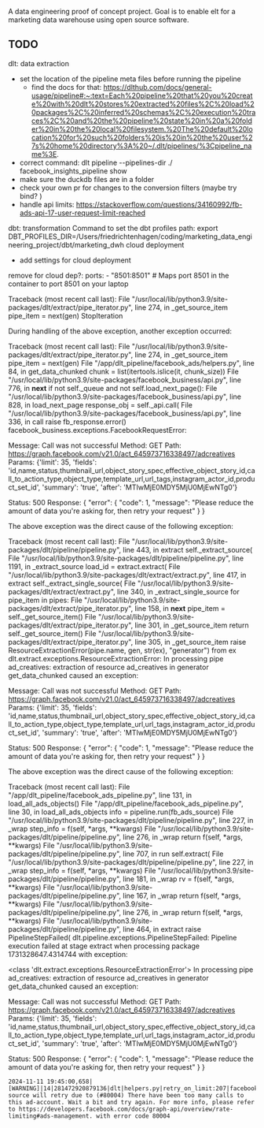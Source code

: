 A data engineering proof of concept project. Goal is to enable elt for a marketing data warehouse using open source software.

## TODO
dlt: data extraction

- set the location of the pipeline meta files before running the pipeline
  - find the docs for that: https://dlthub.com/docs/general-usage/pipeline#:~:text=Each%20pipeline%20that%20you%20create%20with%20dlt%20stores%20extracted%20files%2C%20load%20packages%2C%20inferred%20schemas%2C%20execution%20traces%2C%20and%20the%20pipeline%20state%20in%20a%20folder%20in%20the%20local%20filesystem.%20The%20default%20location%20for%20such%20folders%20is%20in%20the%20user%27s%20home%20directory%3A%20~/.dlt/pipelines/%3Cpipeline_name%3E.
- correct command: dlt pipeline --pipelines-dir ./ facebook_insights_pipeline show
- make sure the duckdb files are in a folder
- check your own pr for changes to the conversion filters (maybe try bind? )
- handle api limits: https://stackoverflow.com/questions/34160992/fb-ads-api-17-user-request-limit-reached

dbt: transformation
Command to set the dbt profiles path: export DBT_PROFILES_DIR=/Users/friedrichtenhagen/coding/marketing_data_engineering_project/dbt/marketing_dwh
cloud deployment
- add settings for cloud deployment


remove for cloud dep?:     ports:
      - "8501:8501"  # Maps port 8501 in the container to port 8501 on your laptop



Traceback (most recent call last):
  File "/usr/local/lib/python3.9/site-packages/dlt/extract/pipe_iterator.py", line 274, in _get_source_item
    pipe_item = next(gen)
StopIteration

During handling of the above exception, another exception occurred:

Traceback (most recent call last):
  File "/usr/local/lib/python3.9/site-packages/dlt/extract/pipe_iterator.py", line 274, in _get_source_item
    pipe_item = next(gen)
  File "/app/dlt_pipeline/facebook_ads/helpers.py", line 84, in get_data_chunked
    chunk = list(itertools.islice(it, chunk_size))
  File "/usr/local/lib/python3.9/site-packages/facebook_business/api.py", line 776, in __next__
    if not self._queue and not self.load_next_page():
  File "/usr/local/lib/python3.9/site-packages/facebook_business/api.py", line 828, in load_next_page
    response_obj = self._api.call(
  File "/usr/local/lib/python3.9/site-packages/facebook_business/api.py", line 336, in call
    raise fb_response.error()
facebook_business.exceptions.FacebookRequestError: 

  Message: Call was not successful
  Method:  GET
  Path:    https://graph.facebook.com/v21.0/act_645973716338497/adcreatives
  Params:  {'limit': 35, 'fields': 'id,name,status,thumbnail_url,object_story_spec,effective_object_story_id,call_to_action_type,object_type,template_url,url_tags,instagram_actor_id,product_set_id', 'summary': 'true', 'after': 'MTIwMjE0MDY5MjU0MjEwNTg0'}

  Status:  500
  Response:
    {
      "error": {
        "code": 1,
        "message": "Please reduce the amount of data you're asking for, then retry your request"
      }
    }


The above exception was the direct cause of the following exception:

Traceback (most recent call last):
  File "/usr/local/lib/python3.9/site-packages/dlt/pipeline/pipeline.py", line 443, in extract
    self._extract_source(
  File "/usr/local/lib/python3.9/site-packages/dlt/pipeline/pipeline.py", line 1191, in _extract_source
    load_id = extract.extract(
  File "/usr/local/lib/python3.9/site-packages/dlt/extract/extract.py", line 417, in extract
    self._extract_single_source(
  File "/usr/local/lib/python3.9/site-packages/dlt/extract/extract.py", line 340, in _extract_single_source
    for pipe_item in pipes:
  File "/usr/local/lib/python3.9/site-packages/dlt/extract/pipe_iterator.py", line 158, in __next__
    pipe_item = self._get_source_item()
  File "/usr/local/lib/python3.9/site-packages/dlt/extract/pipe_iterator.py", line 301, in _get_source_item
    return self._get_source_item()
  File "/usr/local/lib/python3.9/site-packages/dlt/extract/pipe_iterator.py", line 305, in _get_source_item
    raise ResourceExtractionError(pipe.name, gen, str(ex), "generator") from ex
dlt.extract.exceptions.ResourceExtractionError: In processing pipe ad_creatives: extraction of resource ad_creatives in generator get_data_chunked caused an exception: 

  Message: Call was not successful
  Method:  GET
  Path:    https://graph.facebook.com/v21.0/act_645973716338497/adcreatives
  Params:  {'limit': 35, 'fields': 'id,name,status,thumbnail_url,object_story_spec,effective_object_story_id,call_to_action_type,object_type,template_url,url_tags,instagram_actor_id,product_set_id', 'summary': 'true', 'after': 'MTIwMjE0MDY5MjU0MjEwNTg0'}

  Status:  500
  Response:
    {
      "error": {
        "code": 1,
        "message": "Please reduce the amount of data you're asking for, then retry your request"
      }
    }


The above exception was the direct cause of the following exception:

Traceback (most recent call last):
  File "/app/dlt_pipeline/facebook_ads_pipeline.py", line 131, in <module>
    load_all_ads_objects()
  File "/app/dlt_pipeline/facebook_ads_pipeline.py", line 30, in load_all_ads_objects
    info = pipeline.run(fb_ads_source)
  File "/usr/local/lib/python3.9/site-packages/dlt/pipeline/pipeline.py", line 227, in _wrap
    step_info = f(self, *args, **kwargs)
  File "/usr/local/lib/python3.9/site-packages/dlt/pipeline/pipeline.py", line 276, in _wrap
    return f(self, *args, **kwargs)
  File "/usr/local/lib/python3.9/site-packages/dlt/pipeline/pipeline.py", line 707, in run
    self.extract(
  File "/usr/local/lib/python3.9/site-packages/dlt/pipeline/pipeline.py", line 227, in _wrap
    step_info = f(self, *args, **kwargs)
  File "/usr/local/lib/python3.9/site-packages/dlt/pipeline/pipeline.py", line 181, in _wrap
    rv = f(self, *args, **kwargs)
  File "/usr/local/lib/python3.9/site-packages/dlt/pipeline/pipeline.py", line 167, in _wrap
    return f(self, *args, **kwargs)
  File "/usr/local/lib/python3.9/site-packages/dlt/pipeline/pipeline.py", line 276, in _wrap
    return f(self, *args, **kwargs)
  File "/usr/local/lib/python3.9/site-packages/dlt/pipeline/pipeline.py", line 464, in extract
    raise PipelineStepFailed(
dlt.pipeline.exceptions.PipelineStepFailed: Pipeline execution failed at stage extract when processing package 1731328647.4314744 with exception:

<class 'dlt.extract.exceptions.ResourceExtractionError'>
In processing pipe ad_creatives: extraction of resource ad_creatives in generator get_data_chunked caused an exception: 

  Message: Call was not successful
  Method:  GET
  Path:    https://graph.facebook.com/v21.0/act_645973716338497/adcreatives
  Params:  {'limit': 35, 'fields': 'id,name,status,thumbnail_url,object_story_spec,effective_object_story_id,call_to_action_type,object_type,template_url,url_tags,instagram_actor_id,product_set_id', 'summary': 'true', 'after': 'MTIwMjE0MDY5MjU0MjEwNTg0'}

  Status:  500
  Response:
    {
      "error": {
        "code": 1,
        "message": "Please reduce the amount of data you're asking for, then retry your request"
      }
    }






    2024-11-11 19:45:00,658|[WARNING]|14|281472920879136|dlt|helpers.py|retry_on_limit:207|facebook_ads source will retry due to (#80004) There have been too many calls to this ad-account. Wait a bit and try again. For more info, please refer to https://developers.facebook.com/docs/graph-api/overview/rate-limiting#ads-management. with error code 80004